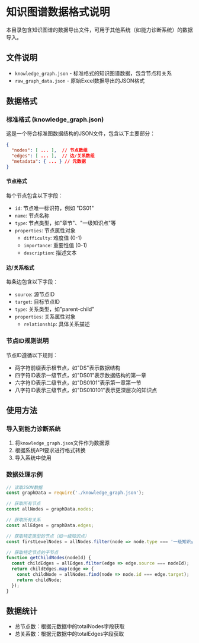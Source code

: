 # 知识图谱数据格式说明

本目录包含知识图谱的数据导出文件，可用于其他系统（如能力诊断系统）的数据导入。

## 文件说明

- `knowledge_graph.json` - 标准格式的知识图谱数据，包含节点和关系
- `raw_graph_data.json` - 原始Excel数据导出的JSON格式

## 数据格式

### 标准格式 (knowledge_graph.json)

这是一个符合标准图数据结构的JSON文件，包含以下主要部分：

```json
{
  "nodes": [ ... ],  // 节点数组
  "edges": [ ... ],  // 边/关系数组
  "metadata": { ... } // 元数据
}
```

#### 节点格式

每个节点包含以下字段：
- `id`: 节点唯一标识符，例如 "DS01"
- `name`: 节点名称
- `type`: 节点类型，如"章节"、"一级知识点"等
- `properties`: 节点属性对象
  - `difficulty`: 难度值 (0-1)
  - `importance`: 重要性值 (0-1)
  - `description`: 描述文本

#### 边/关系格式

每条边包含以下字段：
- `source`: 源节点ID
- `target`: 目标节点ID
- `type`: 关系类型，如"parent-child"
- `properties`: 关系属性对象
  - `relationship`: 具体关系描述

### 节点ID规则说明

节点ID遵循以下规则：
- 两字符前缀表示根节点，如"DS"表示数据结构
- 四字符ID表示一级节点，如"DS01"表示数据结构的第一章
- 六字符ID表示二级节点，如"DS0101"表示第一章第一节
- 八字符ID表示三级节点，如"DS010101"表示更深层次的知识点

## 使用方法

### 导入到能力诊断系统

1. 将`knowledge_graph.json`文件作为数据源
2. 根据系统API要求进行格式转换
3. 导入系统中使用

### 数据处理示例

```javascript
// 读取JSON数据
const graphData = require('./knowledge_graph.json');

// 获取所有节点
const allNodes = graphData.nodes;

// 获取所有关系
const allEdges = graphData.edges;

// 获取特定类型的节点（如一级知识点）
const firstLevelNodes = allNodes.filter(node => node.type === '一级知识点');

// 获取特定节点的子节点
function getChildNodes(nodeId) {
  const childEdges = allEdges.filter(edge => edge.source === nodeId);
  return childEdges.map(edge => {
    const childNode = allNodes.find(node => node.id === edge.target);
    return childNode;
  });
}
```

## 数据统计

- 总节点数：根据元数据中的totalNodes字段获取
- 总关系数：根据元数据中的totalEdges字段获取
 